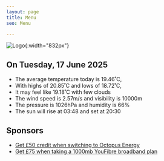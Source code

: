 ```yaml
---
layout: page
title: Menu
seo: Menu

---
```


![Logo](/images/logo.jpg){:width="832px"}

<!-- weather_marker starts -->
## On Tuesday, 17 June 2025

- The average temperature today is 19.46˚C,
- With highs of 20.85˚C and lows of 18.72˚C,
- It may feel like 19.18˚C with few clouds
- The wind speed is 2.57m/s and visibility is 10000m
- The pressure is 1026hPa and humidity is 66%
- The sun will rise at 03:48 and set at 20:30

<!-- weather_marker ends -->

## Sponsors

- [Get £50 credit when switching to Octopus Energy](https://bit.ly/3oD1nnS)
- [Get £75 when taking a 1000mb YouFibre broadband plan](https://aklam.io/91zWhU?)
